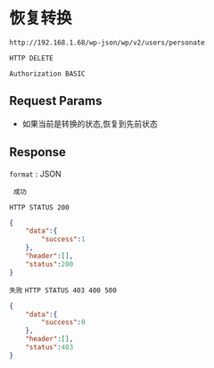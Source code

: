 恢复转换
===


	http://192.168.1.68/wp-json/wp/v2/users/personate

`HTTP DELETE`


`Authorization BASIC`


## Request Params

* 如果当前是转换的状态,恢复到先前状态


## Response

`format` : JSON

` 成功`

`HTTP STATUS 200`

```json
{
	"data":{
		"success":1
	},
	"header":[],
	"status":200
}
```

`失败`
`HTTP STATUS 403 400 500`

```json
{
	"data":{
		"success":0
	},
	"header":[],
	"status":403
}
```


